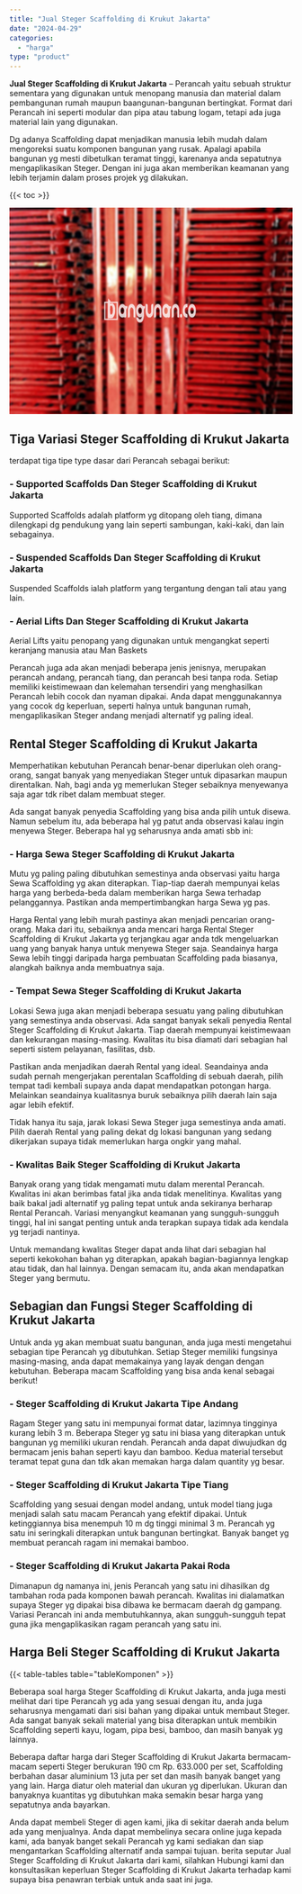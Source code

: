 ```yaml
---
title: "Jual Steger Scaffolding di Krukut Jakarta"
date: "2024-04-29"
categories: 
  - "harga"
type: "product"
---
```


**Jual Steger Scaffolding di Krukut Jakarta** – Perancah yaitu sebuah struktur sementara yang digunakan untuk menopang manusia dan material dalam pembangunan rumah maupun baangunan-bangunan bertingkat. Format dari Perancah ini seperti modular dan pipa atau tabung logam, tetapi ada juga material lain yang digunakan.

Dg adanya Scaffolding dapat menjadikan manusia lebih mudah dalam mengoreksi suatu komponen bangunan yang rusak. Apalagi apabila bangunan yg mesti dibetulkan teramat tinggi, karenanya anda sepatutnya mengaplikasikan Steger. Dengan ini juga akan memberikan keamanan yang lebih terjamin dalam proses projek yg dilakukan.

{{< toc >}}

![Jual Steger Scaffolding di Krukut Jakarta](/images/sewa-scaffolding-steger-03.png)

## Tiga Variasi Steger Scaffolding di Krukut Jakarta

terdapat tiga tipe type dasar dari Perancah sebagai berikut:

### \- Supported Scaffolds Dan Steger Scaffolding di Krukut Jakarta

Supported Scaffolds adalah platform yg ditopang oleh tiang, dimana dilengkapi dg pendukung yang lain seperti sambungan, kaki-kaki, dan lain sebagainya.

### \- Suspended Scaffolds Dan Steger Scaffolding di Krukut Jakarta

Suspended Scaffolds ialah platform yang tergantung dengan tali atau yang lain.

### \- Aerial Lifts Dan Steger Scaffolding di Krukut Jakarta

Aerial Lifts yaitu penopang yang digunakan untuk mengangkat seperti keranjang manusia atau Man Baskets

Perancah juga ada akan menjadi beberapa jenis jenisnya, merupakan perancah andang, perancah tiang, dan perancah besi tanpa roda. Setiap memiliki keistimewaan dan kelemahan tersendiri yang menghasilkan Perancah lebih cocok dan nyaman dipakai. Anda dapat menggunakannya yang cocok dg keperluan, seperti halnya untuk bangunan rumah, mengaplikasikan Steger andang menjadi alternatif yg paling ideal.

## Rental Steger Scaffolding di Krukut Jakarta

Memperhatikan kebutuhan Perancah benar-benar diperlukan oleh orang-orang, sangat banyak yang menyediakan Steger untuk dipasarkan maupun direntalkan. Nah, bagi anda yg memerlukan Steger sebaiknya menyewanya saja agar tdk ribet dalam membuat steger.

Ada sangat banyak penyedia Scaffolding yang bisa anda pilih untuk disewa. Namun sebelum itu, ada beberapa hal yg patut anda observasi kalau ingin menyewa Steger. Beberapa hal yg seharusnya anda amati sbb ini:

### \- Harga Sewa Steger Scaffolding di Krukut Jakarta

Mutu yg paling paling dibutuhkan semestinya anda observasi yaitu harga Sewa Scaffolding yg akan diterapkan. Tiap-tiap daerah mempunyai kelas harga yang berbeda-beda dalam memberikan harga Sewa terhadap pelanggannya. Pastikan anda mempertimbangkan harga Sewa yg pas.

Harga Rental yang lebih murah pastinya akan menjadi pencarian orang-orang. Maka dari itu, sebaiknya anda mencari harga Rental Steger Scaffolding di Krukut Jakarta yg terjangkau agar anda tdk mengeluarkan uang yang banyak hanya untuk menyewa Steger saja. Seandainya harga Sewa lebih tinggi daripada harga pembuatan Scaffolding pada biasanya, alangkah baiknya anda membuatnya saja.

### \- Tempat Sewa Steger Scaffolding di Krukut Jakarta

Lokasi Sewa juga akan menjadi beberapa sesuatu yang paling dibutuhkan yang semestinya anda observasi. Ada sangat banyak sekali penyedia Rental Steger Scaffolding di Krukut Jakarta. Tiap daerah mempunyai keistimewaan dan kekurangan masing-masing. Kwalitas itu bisa diamati dari sebagian hal seperti sistem pelayanan, fasilitas, dsb.

Pastikan anda menjadikan daerah Rental yang ideal. Seandainya anda sudah pernah mengerjakan perentalan Scaffolding di sebuah daerah, pilih tempat tadi kembali supaya anda dapat mendapatkan potongan harga. Melainkan seandainya kualitasnya buruk sebaiknya pilih daerah lain saja agar lebih efektif.

Tidak hanya itu saja, jarak lokasi Sewa Steger juga semestinya anda amati. Pilih daerah Rental yang paling dekat dg lokasi bangunan yang sedang dikerjakan supaya tidak memerlukan harga ongkir yang mahal.

### \- Kwalitas Baik Steger Scaffolding di Krukut Jakarta

Banyak orang yang tidak mengamati mutu dalam merental Perancah. Kwalitas ini akan berimbas fatal jika anda tidak menelitinya. Kwalitas yang baik bakal jadi alternatif yg paling tepat untuk anda sekiranya berharap Rental Perancah. Variasi menyangkut keamanan yang sungguh-sungguh tinggi, hal ini sangat penting untuk anda terapkan supaya tidak ada kendala yg terjadi nantinya.

Untuk memandang kwalitas Steger dapat anda lihat dari sebagian hal seperti kekokohan bahan yg diterapkan, apakah bagian-bagiannya lengkap atau tidak, dan hal lainnya. Dengan semacam itu, anda akan mendapatkan Steger yang bermutu.

## Sebagian dan Fungsi Steger Scaffolding di Krukut Jakarta

Untuk anda yg akan membuat suatu bangunan, anda juga mesti mengetahui sebagian tipe Perancah yg dibutuhkan. Setiap Steger memiliki fungsinya masing-masing, anda dapat memakainya yang layak dengan dengan kebutuhan. Beberapa macam Scaffolding yang bisa anda kenal sebagai berikut!

### \- Steger Scaffolding di Krukut Jakarta Tipe Andang

Ragam Steger yang satu ini mempunyai format datar, lazimnya tingginya kurang lebih 3 m. Beberapa Steger yg satu ini biasa yang diterapkan untuk bangunan yg memiliki ukuran rendah. Perancah anda dapat diwujudkan dg bermacam jenis bahan seperti kayu dan bamboo. Kedua material tersebut teramat tepat guna dan tdk akan memakan harga dalam quantity yg besar.

### \- Steger Scaffolding di Krukut Jakarta Tipe Tiang

Scaffolding yang sesuai dengan model andang, untuk model tiang juga menjadi salah satu macam Perancah yang efektif dipakai. Untuk ketinggiannya bisa menempuh 10 m dg tinggi minimal 3 m. Perancah yg satu ini seringkali diterapkan untuk bangunan bertingkat. Banyak banget yg membuat perancah ragam ini memakai bamboo.

### \- Steger Scaffolding di Krukut Jakarta Pakai Roda

Dimanapun dg namanya ini, jenis Perancah yang satu ini dihasilkan dg tambahan roda pada komponen bawah perancah. Kwalitas ini dialamatkan supaya Steger yg dipakai bisa dibawa ke bermacam daerah dg gampang. Variasi Perancah ini anda membutuhkannya, akan sungguh-sungguh tepat guna jika mengaplikasikan ragam perancah yang satu ini.

## Harga Beli Steger Scaffolding di Krukut Jakarta

{{< table-tables table="tableKomponen" >}}

Beberapa soal harga Steger Scaffolding di Krukut Jakarta, anda juga mesti melihat dari tipe Perancah yg ada yang sesuai dengan itu, anda juga seharusnya mengamati dari sisi bahan yang dipakai untuk membaut Steger. Ada sangat banyak sekali material yang bisa diterapkan untuk membikin Scaffolding seperti kayu, logam, pipa besi, bamboo, dan masih banyak yg lainnya.

Beberapa daftar harga dari Steger Scaffolding di Krukut Jakarta bermacam-macam seperti Steger berukuran 190 cm Rp. 633.000 per set, Scaffolding berbahan dasar aluminium 13 juta per set dan masih banyak banget yang yang lain. Harga diatur oleh material dan ukuran yg diperlukan. Ukuran dan banyaknya kuantitas yg dibutuhkan maka semakin besar harga yang sepatutnya anda bayarkan.

Anda dapat membeli Steger di agen kami, jika di sekitar daerah anda belum ada yang menjualnya. Anda dapat membelinya secara online juga kepada kami, ada banyak banget sekali Perancah yg kami sediakan dan siap mengantarkan Scaffolding alternatif anda sampai tujuan. berita seputar Jual Steger Scaffolding di Krukut Jakarta dari kami, silahkan Hubungi kami dan konsultasikan keperluan Steger Scaffolding di Krukut Jakarta terhadap kami supaya bisa penawran terbiak untuk anda saat ini juga.
